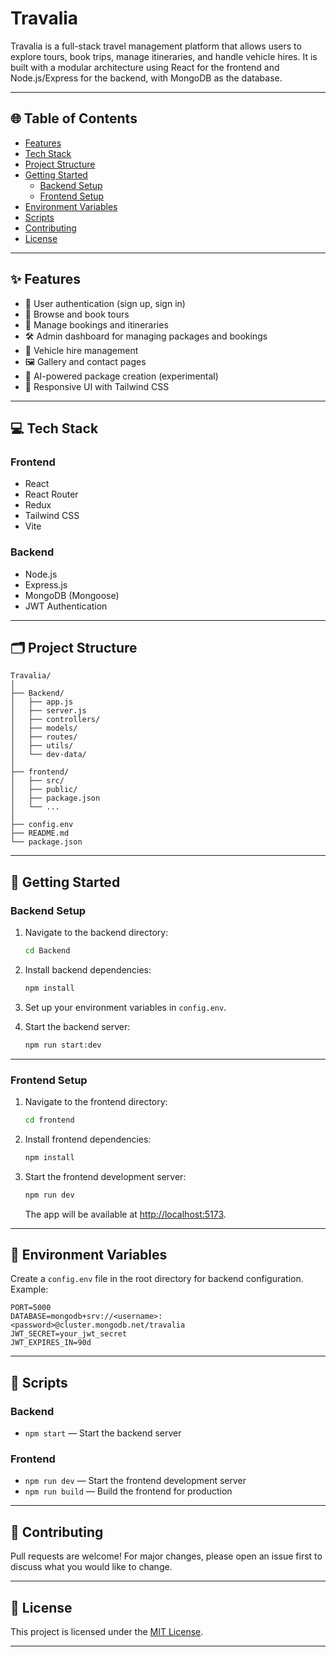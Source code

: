 


# Travalia

Travalia is a full-stack travel management platform that allows users to explore tours, book trips, manage itineraries, and handle vehicle hires. It is built with a modular architecture using React for the frontend and Node.js/Express for the backend, with MongoDB as the database.

---

## 🌐 Table of Contents

- [Features](#features)
- [Tech Stack](#tech-stack)
- [Project Structure](#project-structure)
- [Getting Started](#getting-started)
  - [Backend Setup](#backend-setup)
  - [Frontend Setup](#frontend-setup)
- [Environment Variables](#environment-variables)
- [Scripts](#scripts)
- [Contributing](#contributing)
- [License](#license)

---

## ✨ Features

- 🔐 User authentication (sign up, sign in)
- 🧭 Browse and book tours
- 📆 Manage bookings and itineraries
- 🛠️ Admin dashboard for managing packages and bookings
- 🚗 Vehicle hire management
- 🖼️ Gallery and contact pages
- 🤖 AI-powered package creation (experimental)
- 📱 Responsive UI with Tailwind CSS

---

## 💻 Tech Stack

### Frontend

- React
- React Router
- Redux
- Tailwind CSS
- Vite

### Backend

- Node.js
- Express.js
- MongoDB (Mongoose)
- JWT Authentication

---

## 🗂️ Project Structure

```
Travalia/
│
├── Backend/
│   ├── app.js
│   ├── server.js
│   ├── controllers/
│   ├── models/
│   ├── routes/
│   ├── utils/
│   └── dev-data/
│
├── frontend/
│   ├── src/
│   ├── public/
│   ├── package.json
│   └── ...
│
├── config.env
├── README.md
└── package.json
```

---

## 🚀 Getting Started

### Backend Setup

1. Navigate to the backend directory:

   ```bash
   cd Backend
   ```

2. Install backend dependencies:

   ```bash
   npm install
   ```

3. Set up your environment variables in `config.env`.

4. Start the backend server:

   ```bash
   npm run start:dev
   ```

---

### Frontend Setup

1. Navigate to the frontend directory:

   ```bash
   cd frontend
   ```

2. Install frontend dependencies:

   ```bash
   npm install
   ```

3. Start the frontend development server:

   ```bash
   npm run dev
   ```

   The app will be available at [http://localhost:5173](http://localhost:5173).

---

## 🔐 Environment Variables

Create a `config.env` file in the root directory for backend configuration. Example:

```
PORT=5000
DATABASE=mongodb+srv://<username>:<password>@cluster.mongodb.net/travalia
JWT_SECRET=your_jwt_secret
JWT_EXPIRES_IN=90d
```

---

## 📜 Scripts

### Backend

- `npm start` — Start the backend server

### Frontend

- `npm run dev` — Start the frontend development server
- `npm run build` — Build the frontend for production

---

## 🤝 Contributing

Pull requests are welcome! For major changes, please open an issue first to discuss what you would like to change.

---

## 📄 License

This project is licensed under the [MIT License](LICENSE).

---

